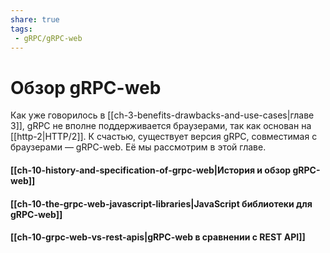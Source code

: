 ```yaml
---
share: true
tags:
 - gRPC/gRPC-web
---
```

# Обзор gRPC-web
Как уже говорилось в [[ch-3-benefits-drawbacks-and-use-cases|главе 3]], gRPC не вполне поддерживается браузерами, так как основан на [[http-2|HTTP/2]]. К счастью, существует версия gRPC, совместимая с браузерами — gRPC-web. Её мы рассмотрим в этой главе.
#### [[ch-10-history-and-specification-of-grpc-web|История и обзор gRPC-web]]
#### [[ch-10-the-grpc-web-javascript-libraries|JavaScript библиотеки для gRPC-web]]
#### [[ch-10-grpc-web-vs-rest-apis|gRPC-web в сравнении с REST API]]